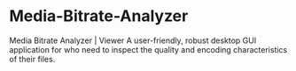 # Media-Bitrate-Analyzer
Media Bitrate Analyzer | Viewer A user-friendly, robust desktop GUI application for who need to inspect the quality and encoding characteristics of their files.
